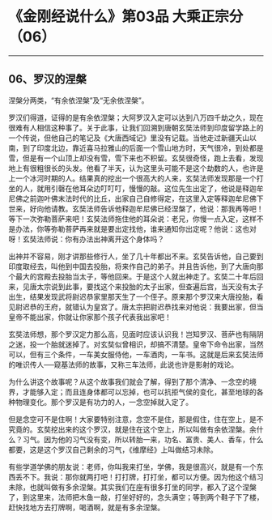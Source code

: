 # 《金刚经说什么》第03品 大乘正宗分（06）

------

## 06、罗汉的涅槃

涅槃分两类，“有余依涅槃”及“无余依涅槃”。

罗汉们得道，证得的是有余依涅槃；大阿罗汉入定可以达到八万四千劫之久，现在很难有人相信这种事了。关于此事，让我们回溯到唐朝玄奘法师到印度留学路上的一个传说，但他自己的笔记及《大唐西域记》里没有记载。当他走过新疆天山以南，到了印度北边，靠近喜马拉雅山的后面一个雪山地方时，天气很冷，到处都是雪，但是有一个山顶上却没有雪，雪下来也不积留。玄奘很奇怪，跑上去看，发现地上有很粗很长的头发。他看了半天，认为这里头可能不是这个劫数的人，也许是上一个冰河时期的人。结果真的挖出一个很高大的人来，玄奘法师发现那是一个打坐的人，就用引磬在他耳朵边叮叮叮，慢慢的敲。这位先生出定了，他说是释迦牟尼佛之前迦叶佛末法时代的比丘，出家自己自修得定，在这里入定等释迦牟尼佛下世来，好向他请教。玄奘法师告诉他释迦牟尼佛已经涅槃了，他说：那我再等吧！等下一次弥勒菩萨来吧！玄奘法师拖住他的耳朵说：老兄，你慢一点入定，这样不是办法，你等弥勒菩萨再来就是要出定找他，谁来通知你出定呢？他说：这也对呀！玄奘法师说：你有办法出神离开这个身体吗？

出神并不容易，刚才讲那些修行人，坐了几十年都出不来。玄奘告诉他，自己要到印度取经去，叫他到中国去投胎，将来作自己的弟子。并且告诉他，到了大唐向那个最大的宫殿去投胎当太子，等他回来。于是这个人就出神走了。玄奘二十年后回来，见唐太宗说到此事，要找这个来投胎的太子出家，但查遍后宫，当天没有太子出生，结果发现武将尉迟恭家里那天生了一个侄子。原来那个罗汉来大唐投胎，看见尉迟恭的王府，就错认为皇宫了。唐太宗把尉迟恭找来对他说：我要出家，但当皇帝不能出家，你就让你家那个孩子代表我出家吧！

玄奘法师想，那个罗汉定力那么高，见面时应该认识我！岂知罗汉、菩萨也有隔阴之迷，投一个胎就迷掉了。对玄奘似曾相识，却搞不清楚。皇帝下命令出家，当然可以，但有三个条件，一车美女服侍他，一车酒肉，一车书。这就是后来玄奘法师的唯识传人──窥基法师的故事，又称三车法师，此说也许是影射的戏论。

为什么讲这个故事呢？从这个故事我们就会了解，得到了那个清净、一念空的境界，才能够入定；而且连身体都可以忘掉，也可以抗拒气侯的变化，甚至地球的各种物理变化。那个罗汉是有功力的人，一念空掉就入定了。

但是念空可不是住啊！大家要特别注意，念空不是住，那是假住，住在空上，是不究竟的。玄奘挖出来的这个罗汉，就是住在这个空上，所以叫做有余依涅槃。余什么？习气。因为他的习气没有变，所以转胎一来，功名、富贵、美人、香车，什么都要，这是这个罗汉自己剩余的习气，《维摩经》上叫做结习未除。

有些学道学佛的朋友说：老师，你叫我来打坐，学佛，我是很高兴，就是有一个东西丢不下。我说：那你就两打吧！打打牌，打打坐，都可以方便。因为他这个结习未除，也就叫做有多余涅槃。其实我们在座有很多打坐的同学，都入了这个涅槃了，到这里来，法师把木鱼一敲，打坐好好的，念头满空；等到两个鞋子下了楼，赶快找地方去打牌啊，喝酒啊，就是有多余涅槃。

